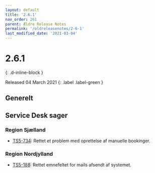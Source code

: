 ```yaml
---
layout: default
title: '2.6.1'
nav_order: 261
parent: Ældre Release Notes
permalink: '/oldreleasenotes/2-6-1'
last_modified_date: '2021-03-04'
---
```


# 2.6.1
{: .d-inline-block }

Released 04 March 2021
{: .label .label-green }

## Generelt

## Service Desk sager

### Region Sjælland
- [TS5-734](https://sd.trifork.com/browse/TS5-734): Rettet et problem med oprettelse af manuelle bookinger.

### Region Nordjylland
- [TS5-188](https://sd.trifork.com/browse/TS5-188): Rettet emnefeltet for mails afsendt af systemet.
